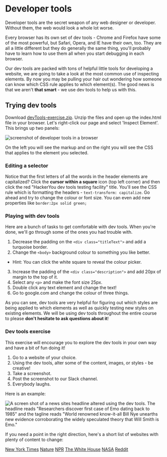<!-- Student takeaway: -->
<!--Student will be able to:
- Find and use the dev tools in any browser
-->
# Developer tools

Developer tools are the secret weapon of any web designer or developer. Without them, the web would look a whole lot worse. 

Every browser has its own set of dev tools - Chrome and Firefox have some of the most powerful, but Safari, Opera, and IE have their own, too. They are all a little different but they do generally the same thing, you'll probably have to learn how to use them all when you start debugging in each browser. 

Our dev tools are packed with tons of helpful little tools for developing a website, we are going to take a look at the most common use of inspecting elements. By now you may be pulling your hair out wondering how someone can know which CSS rule applies to which element(s). The good news is that we aren't **that smart** - we use dev tools to help us with this.

## Trying dev tools
Download [devTools-exercise.zip](https://hychalknotes.s3.amazonaws.com/devTools-exercise.zip). Unzip the files and open up the index.html file in your browser.
Let's right-click our page and select 'Inspect Element'. This brings up two panels:

![screenshot of developer tools in a browser](https://hychalknotes.s3.amazonaws.com/devTools-example.png)

On the left you will see the markup and on the right you will see the CSS that applies to the element you selected.

### Editing a selector
Notice that the first letters of all the words in the header elements are capitalized? Click the **cursor within a square** icon (top left corner) and then click the red "HackerYou dev tools testing facility" title. You'll see the CSS rule which is formatting the headers - `text-transform: capitalize`. Go ahead and try to change the colour or font size. You can even add new properties like `border:2px solid green;`

### Playing with dev tools
Here are a bunch of tasks to get comfortable with dev tools. When you're done, we'll go through some of the ones you had trouble with.

1. Decrease the padding on the `<div class="titleText">` and add a turquoise border.
2. Change the `<body>` background colour to something you like better.  
  * Hint: You can click the white square to reveal the colour picker.
3. Increase the padding of the `<div class="description">` and add 20px of margin to the top of it.
3. Select any `<p>` and make the font size 25px.
4. Double click any text element and change the text!
5. Go to google.com and change the colour of three things.

As you can see, dev tools are very helpful for figuring out which styles are being applied to which elements as well as quickly testing new styles on existing elements. We will be using dev tools throughout the entire course to please **don't hesitate to ask questions about it**!

### Dev tools exercise
This exercise will encourage you to explore the dev tools in your own way and have a bit of fun doing it!

1. Go to a website of your choice. 
2. Using the dev tools, alter some of the content, images, or styles - be creative!
3. Take a screenshot.
4. Post the screenshot to our Slack channel.
5. Everybody laughs.

Here is an example:

![A screen shot of a news sites headline altered using the dev tools. The headline reads "Researchers discover first case of Emo dating back to 1985" and the tagline reads "World renowned know-it-all Bill Nye unearths new evidence corroborating the widely speculated theory that Will Smith is Emo."](https://hychalknotes.s3.amazonaws.com/screenShotExample.png)

If you need a point in the right direction, here's a short list of websites with plenty of content to change:

[New York Times](https://www.nytimes.com/)
[Nature](https://www.nature.com/news)
[NPR](https://www.npr.org/)
[The White House](https://www.whitehouse.gov/)
[NASA](https://www.nasa.gov/)
[Reddit](https://www.reddit.com/)

